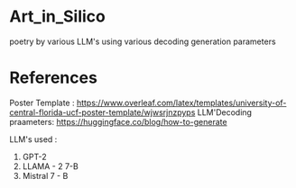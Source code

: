 # Art_in_Silico
poetry by various LLM's using various decoding generation parameters

# References 
Poster Template : https://www.overleaf.com/latex/templates/university-of-central-florida-ucf-poster-template/wjwsrjnzpyps
LLM'Decoding praameters: https://huggingface.co/blog/how-to-generate


LLM's used : 
1. GPT-2
2. LLAMA - 2 7-B
3. Mistral 7 - B 
